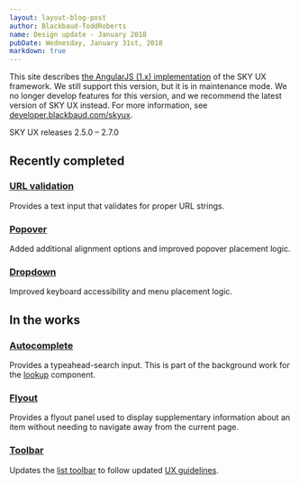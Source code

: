 ```yaml
---
layout: layout-blog-post
author: Blackbaud-ToddRoberts
name: Design update - January 2018
pubDate: Wednesday, January 31st, 2018
markdown: true
---
```


<bb-alert bb-alert-type="warning">This site describes <a href="https://angularjs.org/">the AngularJS (1.x) implementation</a> of the SKY UX framework. We still support this version, but it is in maintenance mode. We no longer develop features for this version, and we recommend the latest version of SKY UX instead. For more information, see <a href="https://developer.blackbaud.com/skyux">developer.blackbaud.com/skyux</a>.</bb-alert>


SKY UX releases 2.5.0 – 2.7.0

<!-- more -->

## Recently completed


### [URL validation](https://developer.blackbaud.com/skyux/components/url-validation)

Provides a text input that validates for proper URL strings.

### [Popover](https://developer.blackbaud.com/skyux/components/popover)

Added additional alignment options and improved popover placement logic.

### [Dropdown](https://developer.blackbaud.com/skyux/components/dropdown)

Improved keyboard accessibility and menu placement logic.

## In the works 

### [Autocomplete](https://github.com/blackbaud/skyux2/pull/1438)

Provides a typeahead-search input. This is part of the background work for the [lookup](https://github.com/blackbaud/skyux2/issues/1196) component. 

### [Flyout](https://github.com/blackbaud/skyux2/pull/1427)

Provides a flyout panel used to display supplementary information about an item without needing to navigate away from the current page.

### [Toolbar](https://github.com/blackbaud/skyux2/pull/1364)

Updates the [list toolbar](https://developer.blackbaud.com/skyux/components/list-toolbar) to follow updated [UX guidelines](https://developer.blackbaud.com/skyux/components/toolbar#ux-guidelines).